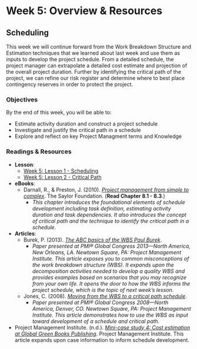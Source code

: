 # Week 5: Overview & Resources

## Scheduling

This week we will continue forward from the Work Breakdown Structure and Estimation techniques that we learned about last week and use them as inputs to develop the project schedule. From a detailed schedule, the project manager can extrapolate a detailed cost estimate and projection of the overall project duration. Further by identifying the critical path of the project, we can refine our risk register and determine where to best place contingency reserves in order to protect the project.

### Objectives

By the end of this week, you will be able to:

- Estimate activity duration and construct a project schedule
- Investigate and justify the critical path in a schedule
- Explore and reflect on key Project Managment terms and Knowledge

### Readings & Resources

- **Lesson**:
    - [Week 5: Lesson 1 - Scheduling](https://champlain.instructure.com/courses/2421404/pages/week-5-lesson-1-scheduling)
    - [Week 5: Lesson 2 - Critical Path](https://champlain.instructure.com/courses/2421404/pages/week-5-lesson-2-critical-path)
- **eBooks**:
    - Darnall, R., & Preston, J. (2010). [_Project management from simple to complex_](https://www.opentextbooks.org.hk/system/files/export/38/38453/pdf/Project_Management_from_Simple_to_Complex_38453.pdf). The Saylor Foundation. (**Read Chapter 8.1 - 8.3**.) 
	    - *This chapter introduces the foundational elements of schedule development including task definition, estimating activity duration and task dependencies. It also introduces the concept of critical path and the technique to identify the critical path in a schedule.*
- **Articles**:
    - Burek, P. (2013). [_The ABC basics of the WBS Paul Burek_](https://www.pmi.org/learning/library/work-breakdown-structure-basics-5919). 
	    - *Paper presented at PMI® Global Congress 2013—North America, New Orleans, LA. Newtown Square, PA: Project Management Institute. This article exposes you to common misconceptions of the work breakdown structure (WBS). It expands upon the decomposition activities needed to develop a quality WBS and provides examples based on scenarios that you may recognize from your own life. It opens the door to how the WBS informs the project schedule, which is the topic of next week’s lesson.*
	- Jones, C. (2008). [_Moving from the WBS to a critical path schedule_](https://www.pmi.org/learning/library/moving-work-breakdown-structure-critical-path-6978). 
		- *Paper presented at PMI® Global Congress 2008—North America, Denver, CO. Newtown Square, PA: Project Management Institute. This article demonstrates how to use the WBS as input toward development of a schedule and critical path.*
- Project Management Institute. (n.d.). [_Mini-case study 4: Cost estimation at Global Green Books Publishing_](https://www.pmi.org/-/media/pmi/documents/public/pdf/learning/academic-research/academic-pm-case-studies/mini-case-4-cost-estimation-at-global-green-books.pdf?v=92da6574-5a4e-4c62-bbb7-85307bac75cc&rev=c343f159d6434d79b3c494d2ade3dae3). Project Management Institute. This article expands upon case information to inform schedule development.